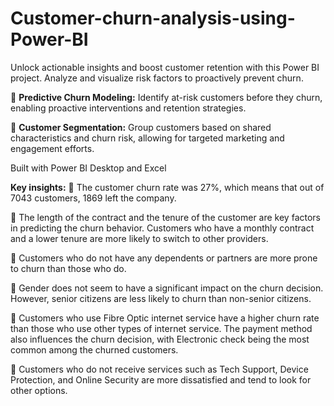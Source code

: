 # Customer-churn-analysis-using-Power-BI
Unlock actionable insights and boost customer retention with this Power BI project. Analyze and visualize risk factors to proactively prevent churn.

🌟 **Predictive Churn Modeling:** Identify at-risk customers before they churn, enabling proactive interventions and retention strategies.

🌟 **Customer Segmentation:** Group customers based on shared characteristics and churn risk, allowing for targeted marketing and engagement efforts.

Built with Power BI Desktop and Excel

**Key insights:**
🌟 The customer churn rate was 27%, which means that out of 7043 customers, 1869 left the company.

🌟 The length of the contract and the tenure of the customer are key factors in predicting the churn behavior.
   Customers who have a monthly contract and a lower tenure are more likely to switch to other providers.
   
🌟 Customers who do not have any dependents or partners are more prone to churn than those who do. 

🌟 Gender does not seem to have a significant impact on the churn decision. However, senior citizens are less likely to churn than non-senior citizens. 

🌟 Customers who use Fibre Optic internet service have a higher churn rate than those who use other types of internet service. The payment method also influences the churn            decision, with Electronic check being the most common among the churned customers. 

🌟 Customers who do not receive services such as Tech Support, Device Protection, and Online Security are more dissatisfied and tend to look for other options.



